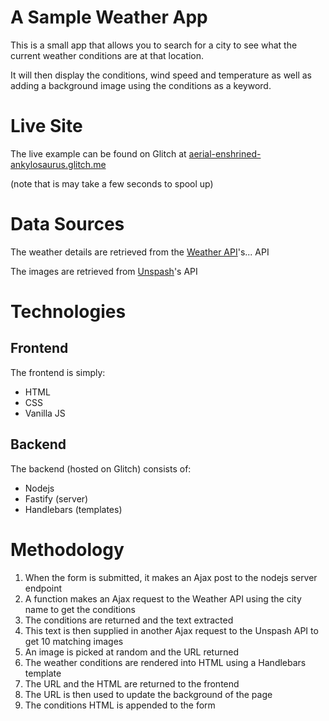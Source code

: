 # A Sample Weather App

This is a small app that allows you to search for a city to see what the current weather conditions are at that location.

It will then display the conditions, wind speed and temperature as well as adding a background image using the conditions as a keyword.

# Live Site

The live example can be found on Glitch at [aerial-enshrined-ankylosaurus.glitch.me](https://aerial-enshrined-ankylosaurus.glitch.me/)

(note that is may take a few seconds to spool up)

# Data Sources

The weather details are retrieved from the [Weather API](https://www.weatherapi.com/)'s... API

The images are retrieved from [Unspash](https://unsplash.com/)'s API

# Technologies

## Frontend

The frontend is simply:

* HTML
* CSS
* Vanilla JS

## Backend

The backend (hosted on Glitch) consists of:

* Nodejs
* Fastify (server)
* Handlebars (templates)

# Methodology

1. When the form is submitted, it makes an Ajax post to the nodejs server endpoint
2. A function makes an Ajax request to the Weather API using the city name to get the conditions
3. The conditions are returned and the text extracted
4. This text is then supplied in another Ajax request to the Unspash API to get 10 matching images
5. An image is picked at random and the URL returned
6. The weather conditions are rendered into HTML using a Handlebars template
7. The URL and the HTML are returned to the frontend
8. The URL is then used to update the background of the page
9. The conditions HTML is appended to the form
